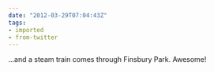 ```yaml
---
date: "2012-03-29T07:04:43Z"
tags:
- imported
- from-twitter
---
```

…and a steam train comes through Finsbury Park. Awesome\!

